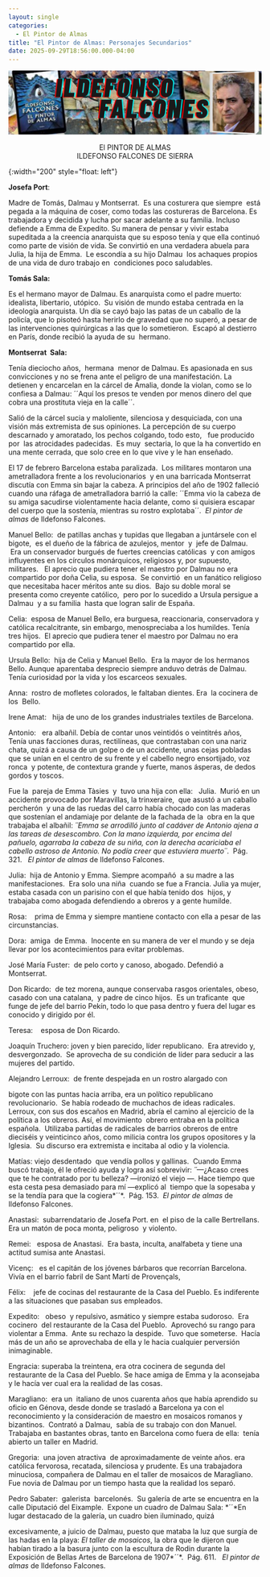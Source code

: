 ```yaml
---
layout: single
categories:
  - El Pintor de Almas
title: "El Pintor de Almas: Personajes Secundarios"
date: 2025-09-29T18:56:00.000-04:00
---
```

![](/assets/img/banner-el-pintor-de-almas.png)

<center>El PINTOR DE ALMAS</center> 
<center>ILDEFONSO FALCONES DE SIERRA</center>

{:width="200" style="float: left"}

**Josefa Port**:   

Madre de Tomás, Dalmau y Montserrat.  Es una costurera que siempre  está pegada a la máquina de coser, como todas las costureras de Barcelona. Es trabajadora y decidida y lucha por sacar adelante a su familia. Incluso defiende a Emma de Expedito. Su manera de pensar y vivir estaba supeditada a la creencia
anarquista que su esposo tenía y que ella continuó como parte de visión de vida. Se convirtió en
una verdadera abuela para Julia, la hija de Emma.  Le escondía a su hijo Dalmau  los achaques propios de una vida de duro trabajo en  condiciones poco saludables. 

**Tomás Sala:**   

Es el hermano mayor de Dalmau. Es anarquista como el padre muerto: idealista, libertario, utópico.  Su visión de mundo estaba centrada en la ideología anarquista. Un día se cayó bajo las patas de un caballo de la
policía, que lo pisoteó hasta herirlo de gravedad que no superó, a pesar de las intervenciones quirúrgicas a las que lo sometieron.  Escapó al destierro en París, donde recibió la ayuda de su  hermano.

**Montserrat  Sala:**  

Tenía dieciocho años,  hermana  menor de Dalmau. Es apasionada en sus convicciones y no se frena ante el peligro de una manifestación. La detienen y encarcelan en la cárcel de Amalia, donde la violan, como se lo confiesa a Dalmau: ´´Aquí los presos te venden por menos dinero del que cobra una prostituta vieja en la calle´´.

Salió de la cárcel sucia y maloliente, silenciosa y desquiciada, con una visión más extremista de sus opiniones. La percepción de su cuerpo descarnado y amoratado, los pechos colgando, todo esto,   fue producido por  las atrocidades padecidas.  Es muy  sectaria, lo que la ha convertido en una mente cerrada, que solo cree en lo que vive y le han enseñado.

El 17 de febrero Barcelona estaba paralizada.  Los militares montaron una ametralladora frente a los revolucionarios  y en una barricada Montserrat discutía con Emma sin bajar la cabeza. A principios del año de 1902 falleció cuando una ráfaga de ametralladora barrió la calle: ´´Emma vio la cabeza de su amiga sacudirse violentamente hacia delante, como si quisiera escapar del cuerpo que la sostenía, mientras su rostro
explotaba´´.  *El pintor de almas* de Ildefonso Falcones.

Manuel Bello: 
de patillas anchas y tupidas que llegaban a
juntársele con el bigote,  es el dueño de
la fábrica de azulejos, mentor  y  jefe
de Dalmau.  Era un conservador burgués de
fuertes creencias católicas  y con amigos
influyentes en los círculos monárquicos, religiosos y, por supuesto, militares.   El aprecio que pudiera tener el maestro por
Dalmau no era  compartido por doña Celia,
su esposa.  Se convirtió  en un fanático religioso que necesitaba hacer
méritos ante su dios.  Bajo su doble
moral se presenta como creyente católico, 
pero por lo sucedido a Ursula persigue a Dalmau  y a su familia  hasta que logran salir de España. 

Celia:  esposa de Manuel
Bello,
era burguesa, reaccionaria, conservadora y católica recalcitrante, sin embargo,
menospreciaba a los humildes. Tenía tres hijos.  El aprecio que pudiera tener el maestro por
Dalmau no era compartido por ella.

Ursula
Bello:  hija de Celia y
Manuel Bello.  Era la mayor de los
hermanos  Bello. Aunque aparentaba
desprecio siempre anduvo detrás de Dalmau. Tenía curiosidad por la vida y los
escarceos sexuales.

Anna:  rostro de mofletes colorados, le faltaban
dientes. Era  la cocinera de  los 
Bello.

Irene Amat:   hija
de uno de los grandes industriales textiles de Barcelona.

Antonio:   era
albañil. Debía de contar unos veintidós o veintitrés años, Tenía unas facciones
duras, rectilíneas, que contrastaban con una nariz chata, quizá a causa de un
golpe o de un accidente, unas cejas pobladas que se unían en el centro de su
frente y el cabello negro ensortijado, voz ronca  y potente, de contextura grande y fuerte,
manos ásperas, de dedos gordos y toscos.

Fue
la  pareja de Emma Tàsies  y  tuvo
una hija con ella:   Julia.  Murió en un accidente provocado por Maravillas,
la trinxeraire,  que asustó a un caballo
percherón  y una de las ruedas del carro había
chocado con las maderas que sostenían el andamiaje por delante de la fachada de
la  obra en la que trabajaba el albañil: *´´*Emma
se arrodilló junto al cadáver de Antonio ajena a las tareas de desescombro. Con
la mano izquierda, por encima del pañuelo, agarraba la cabeza de su niña, con
la derecha acariciaba el cabello astroso de Antonio. No podía creer que
estuviera muerto*´´*.  Pág. 321.  
*El pintor de almas* de
Ildefonso Falcones.   

Julia:  hija de Antonio y Emma. Siempre
acompañó  a su madre a las
manifestaciones.  Era solo una niña 
cuando se fue a Francia. Julia ya mujer, estaba casada con un parisino con
el que había tenido dos  hijos, y
trabajaba como abogada defendiendo a obreros y a gente humilde. 

Rosa:    prima de Emma y siempre mantiene contacto con
ella a pesar de las circunstancias.

Dora:  amiga 
de Emma.  Inocente en su manera de
ver el mundo y se deja llevar por los acontecimientos para evitar problemas.

José
María Fuster:  de pelo corto y canoso, abogado. Defendió a Montserrat.

Don Ricardo:  de tez morena, aunque conservaba
rasgos orientales, obeso, casado con una catalana,  y padre de cinco hijos.  Es un traficante  que funge de jefe del barrio Pekín, todo lo
que pasa dentro y fuera del lugar es conocido y dirigido por él.

Teresa:    esposa
de Don Ricardo.

Joaquín
Truchero: joven
y bien parecido, líder republicano.  Era atrevido
y, desvergonzado.  Se aprovecha de su
condición de líder para seducir a las mujeres del partido.

Alejandro
Lerroux:  de frente despejada en un
rostro alargado con

bigote con las puntas
hacia arriba, era un político republicano revolucionario.  Se había rodeado de muchachos de ideas
radicales. Lerroux, con sus dos escaños en Madrid, abría el camino al ejercicio
de la política a los obreros. Así, el movimiento  obrero entraba en la política española.  Utilizaba partidas de radicales de barrios
obreros de entre dieciséis y veinticinco años, como milicia contra los grupos
opositores y la  Iglesia.  Su discurso era extremista e incitaba al odio
y la violencia.

Matías: viejo desdentado  que vendía pollos y gallinas.  Cuando Emma buscó
trabajo, él le ofreció ayuda y logra así sobrevivir: *´´*—¿Acaso crees que te
he contratado por tu belleza? —ironizó el viejo —. Hace tiempo que esta cesta
pesa demasiado para mí —explicó al  tiempo
que la sopesaba y se la tendía para que la cogiera*´´*.  Pág. 153.  *El
pintor de almas* de Ildefonso Falcones. 

Anastasi: 
subarrendatario
de Josefa Port. en  el piso de la calle Bertrellans.  Era un matón de poca monta, peligroso  y violento.

Remei: 
 esposa de Anastasi.  Era basta, inculta, analfabeta y tiene una
actitud sumisa ante Anastasi.

Vicenç:   es el
capitán de los jóvenes bárbaros que recorrían Barcelona. Vivía en el barrio
fabril de Sant Martí de Provençals,

Félix:    jefe de cocinas del restaurante de la Casa
del Pueblo. Es indiferente a las situaciones que pasaban sus empleados.

Expedito:   obeso 
y repulsivo, asmático y siempre estaba sudoroso.  Era cocinero 
del restaurante de la Casa del Pueblo. 
Aprovechó su rango para violentar a Emma.  Ante su rechazo la despide.  Tuvo que someterse.  Hacía más de un año se aprovechaba de ella y
le hacia cualquier perversión  inimaginable.

Engracia: superaba la treintena, era otra
cocinera de segunda del restaurante de la Casa del Pueblo. Se hace amiga de
Emma y la aconsejaba y le hacía ver cual era la realidad de las cosas.

Maragliano: 
era
un  italiano de unos cuarenta años que
había aprendido su oficio en Génova, desde donde se trasladó a Barcelona ya con
el reconocimiento y la consideración de maestro en mosaicos romanos y
bizantinos.  Contrató a Dalmau,  sabía de su trabajo con don Manuel. Trabajaba
en bastantes obras, tanto en Barcelona como fuera de ella:  tenía abierto un taller en
Madrid. 

Gregoria:  una joven atractiva  de aproximadamente
de veinte años. era católica fervorosa, recatada, silenciosa y prudente. Es una
trabajadora minuciosa, compañera de Dalmau en el taller de mosaicos de
Maragliano.  Fue novia de Dalmau por un
tiempo hasta que la realidad los separó.

Pedro
Sabater:  galerista  barcelonés. 
Su galería de arte se encuentra en la calle Diputació del Eixample.  Expone un cuadro de Dalmau Sala: *´´*En
lugar destacado de la galería, un cuadro bien iluminado, quizá

excesivamente, a juicio de
Dalmau, puesto que mataba la luz que surgía de las hadas en la playa: *El taller de mosaicos*, la obra que le
dijeron que habían tirado a la basura junto con la escultura de Rodin durante
la Exposición de Bellas Artes de Barcelona de 1907*´´*.  Pág. 611.   *El
pintor de almas* de Ildefonso Falcones.
